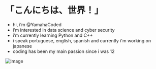 # 「こんにちは、世界！」

- hi, i’m @YamahaCoded  
- i’m interested in data science and cyber security  
- i’m currently learning Python and C++  
- i speak portuguese, english, spanish and currently i'm working on japanese  
- coding has been my main passion since i was 12  

![image](https://imgur.com/CzGWxDK.gif)





<!---
YamahaCoded/YamahaCoded is a ✨ special ✨ repository because its `README.md` (this file) appears on your GitHub profile.
You can click the Preview link to take a look at your changes.
--->
